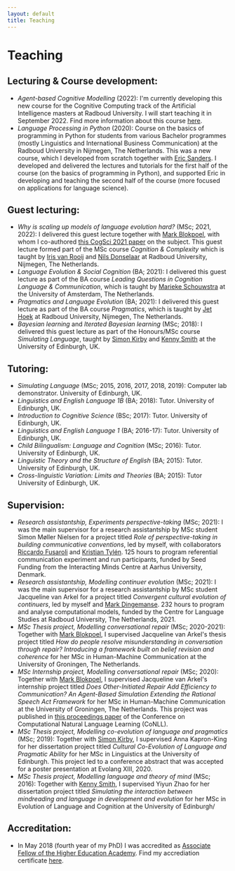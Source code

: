 ```yaml
---
layout: default
title: Teaching
---
```


# Teaching

## Lecturing & Course development:

-  *Agent-based Cognitive Modelling* (2022): I'm currently developing this new course for the Cognitive Computing track of the Artificial Intelligence masters at Radboud University. I will start teaching it in September 2022. Find more information about this course [here](https://www.ru.nl/courseguides/2022/socsci/courses-osiris/ai/sow-mki87-agent-based-cognitive-modelling/).
-  *Language Processing in Python* (2020): Course on the basics of programming in Python for students from various Bachelor programmes (mostly Linguistics and International Business Communication) at the Radboud University in Nijmegen, The Netherlands. This was a new course, which I developed from scratch together with [Eric Sanders](https://www.ru.nl/en/people/sanders-e). I developed and delivered the lectures and tutorials for the first half of the course (on the basics of programming in Python), and supported Eric in developing and teaching the second half of the course (more focused on applications for language science).


## Guest lecturing:

- *Why is scaling up models of language evolution hard?* (MSc; 2021, 2022): I delivered this guest lecture together with [Mark Blokpoel](https://markblokpoel.com/), with whom I co-authored [this CogSci 2021 paper](https://escholarship.org/uc/item/021734q4) on the subject. This guest lecture formed part of the MSc course *Cognition & Complexity* which is taught by [Iris van Rooij](https://irisvanrooijcogsci.com/) and [Nils Donselaar](https://www.ru.nl/en/people/donselaar-n) at Radboud University, Nijmegen, The Netherlands.
- *Language Evolution & Social Cognition* (BA; 2021): I delivered this guest lecture as part of the BA course *Leading Questions in Cognition Language & Communication*, which is taught by [Marieke Schouwstra](https://mariekeschouwstra.github.io/) at the University of Amsterdam, The Netherlands.
- *Pragmatics and Language Evolution* (BA; 2021): I delivered this guest lecture as part of the BA course *Pragmatics*, which is taught by [Jet Hoek](https://www.ru.nl/en/people/hoek-j) at Radboud University, Nijmegen, The Netherlands.
- *Bayesian learning* and *Iterated Bayesian learning* (MSc; 2018): I delivered this guest lecture as part of the Honours/MSc course *Simulating Language*, taught by [Simon Kirby](https://www.simonkirby.net/) and [Kenny Smith](http://www.lel.ed.ac.uk/~kenny/) at the University of Edinburgh, UK.


## Tutoring:

- *Simulating Language* (MSc; 2015, 2016, 2017, 2018, 2019): Computer lab demonstrator. University of Edinburgh, UK.
- *Linguistics and English Language 1B* (BA; 2018): Tutor. University of Edinburgh, UK.
- *Introduction to Cognitive Science* (BSc; 2017): Tutor. University of Edinburgh, UK.
- *Linguistics and English Language 1* (BA; 2016-17): Tutor. University of Edinburgh, UK.
- *Child Bilingualism: Language and Cognition* (MSc; 2016): Tutor. University of Edinburgh, UK.
- *Linguistic Theory and the Structure of English* (BA; 2015): Tutor. University of Edinburgh, UK.
- *Cross-linguistic Variation: Limits and Theories* (BA; 2015): Tutor University of Edinburgh, UK.


## Supervision:
- *Research assistantship, Experiments perspective-taking* (MSc; 2021): I was the main supervisor for a research assistantship by MSc student Simon Møller Nielsen for a project titled *Role of perspective-taking in building communicative conventions*, led by myself, with collaborators [Riccardo Fusaroli](https://fusaroli.weebly.com/) and [Kristian Tylén](https://pure.au.dk/portal/en/persons/kristian-tylen(9950d8bc-e1cd-400a-a547-359cd0b07157).html). 125 hours to program referential communication experiment and run participants, funded by Seed Funding from the Interacting Minds Centre at Aarhus University, Denmark.
- *Research assistantship, Modelling continuer evolution* (MSc; 2021): I was the main supervisor for a research assistantship by MSc student Jacqueline van Arkel for a project titled *Convergent cultural evolution of continuers*, led by myself and [Mark Dingemanse](https://markdingemanse.net/). 232 hours to program and analyse computational models, funded by the Centre for Language Studies at Radboud University, The Netherlands, 2021.
- *MSc Thesis project, Modelling conversational repair* (MSc; 2020-2021): Together with [Mark Blokpoel](https://markblokpoel.com/), I supervised Jacqueline van Arkel's thesis project titled *How do people resolve misunderstanding in conversation through repair? Introducing a framework built on belief revision and coherence* for her MSc in Human-Machine Communication at the University of Groningen, The Netherlands.
- *MSc Internship project, Modelling conversational repair* (MSc; 2020): Together with [Mark Blokpoel](https://markblokpoel.com/), I supervised Jacqueline van Arkel's internship project titled *Does Other-Initiated Repair Add Efficiency to Communication? An Agent-Based Simulation Extending the Rational Speech Act Framework* for her MSc in Human-Machine Communication at the University of Groningen, The Netherlands. This project was published in [this proceedings paper](https://aclanthology.org/2020.conll-1.14/) of the Conference on Computational Natural Language Learning (CoNLL).
- *MSc Thesis project, Modelling co-evolution of language and pragmatics* (MSc; 2019): Together with [Simon Kirby](https://www.simonkirby.net/), I supervised Anna Kapron-King for her dissertation project titled *Cultural Co-Evolution of Language and Pragmatic Ability* for her MSc in Linguistics at the University of Edinburgh. This project led to a conference abstract that was accepted for a poster presentation at Evolang XIII, 2020.
- *MSc Thesis project, Modelling language and theory of mind* (MSc; 2016): Together with [Kenny Smith](http://www.lel.ed.ac.uk/~kenny/), I supervised Yiyun Zhao for her dissertation project titled *Simulating the interaction between mindreading and language in development and evolution* for her MSc in Evolution of Language and Cognition at the University of Edinburgh/


## Accreditation:
- In May 2018 (fourth year of my PhD) I was accredited as [Associate Fellow of the Higher Education Academy](https://www.advance-he.ac.uk/fellowship/associate-fellowship). Find my accrediation certificate [here](/assets/Certificate_HEA_Associate_Fellow_May_2018.pdf).
